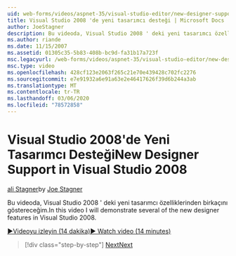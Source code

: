 ```yaml
---
uid: web-forms/videos/aspnet-35/visual-studio-editor/new-designer-support-in-visual-studio-2008
title: Visual Studio 2008 'de yeni tasarımcı desteği | Microsoft Docs
author: JoeStagner
description: Bu videoda, Visual Studio 2008 ' deki yeni tasarımcı özelliklerinden birkaçını göstereceğim.
ms.author: riande
ms.date: 11/15/2007
ms.assetid: 01305c35-5b83-408b-bc9d-fa31b17a723f
msc.legacyurl: /web-forms/videos/aspnet-35/visual-studio-editor/new-designer-support-in-visual-studio-2008
msc.type: video
ms.openlocfilehash: 428cf123e2063f265c21e70e439428c702fc2276
ms.sourcegitcommit: e7e91932a6e91a63e2e46417626f39d6b244a3ab
ms.translationtype: MT
ms.contentlocale: tr-TR
ms.lasthandoff: 03/06/2020
ms.locfileid: "78572858"
---
```

# <a name="new-designer-support-in-visual-studio-2008"></a><span data-ttu-id="57e20-103">Visual Studio 2008'de Yeni Tasarımcı Desteği</span><span class="sxs-lookup"><span data-stu-id="57e20-103">New Designer Support in Visual Studio 2008</span></span>

<span data-ttu-id="57e20-104">[ali Stagner](https://github.com/JoeStagner)</span><span class="sxs-lookup"><span data-stu-id="57e20-104">by [Joe Stagner](https://github.com/JoeStagner)</span></span>

<span data-ttu-id="57e20-105">Bu videoda, Visual Studio 2008 ' deki yeni tasarımcı özelliklerinden birkaçını göstereceğim.</span><span class="sxs-lookup"><span data-stu-id="57e20-105">In this video I will demonstrate several of the new designer features in Visual Studio 2008.</span></span>

[<span data-ttu-id="57e20-106">&#9654;Videoyu izleyin (14 dakika)</span><span class="sxs-lookup"><span data-stu-id="57e20-106">&#9654; Watch video (14 minutes)</span></span>](https://channel9.msdn.com/Blogs/ASP-NET-Site-Videos/new-designer-support-in-visual-studio-2008)

> [!div class="step-by-step"]
> [<span data-ttu-id="57e20-107">Next</span><span class="sxs-lookup"><span data-stu-id="57e20-107">Next</span></span>](javascript-intellisense-support-in-visual-studio-2008.md)
